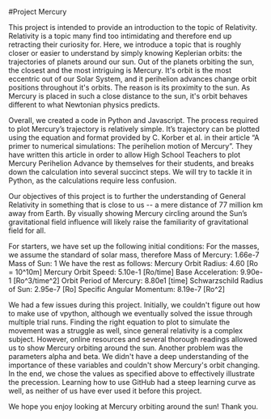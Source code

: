 #Project Mercury 

This project is intended to provide an introduction to the topic of Relativity. Relativity is a topic many find too intimidating and
therefore end up retracting their curiosity for. Here, we introduce a topic that is roughly closer or easier to understand by 
simply knowing Keplerian orbits: the trajectories of planets around our sun. Out of the planets orbiting the sun, the closest and the most 
intriguing is Mercury. It's orbit is the most eccentric out of our Solar System, and it perihelion advances change orbit positions throughout it's orbits. The reason is its proximity to the sun. As Mercury is placed in such a close distance to the sun, it's orbit behaves different to what Newtonian physics predicts. 

Overall, we created a code in Python and Javascript. The process required to plot Mercury’s trajectory is relatively simple. It’s trajectory can be plotted using the equation and format provided by C. Korber et al. in their article “A primer to numerical simulations: The perihelion motion of Mercury”. They have written this article in order to allow High School Teachers to plot Mercury Perihelion Advance by themselves for their students, and breaks down the calculation into several succinct steps. We will try to tackle it in Python, as the calculations require less confusion. 

Our objectives of this project is to further the understanding of General Relativity in something that is close to us -- a mere distance of 77 million km away from Earth. By visually showing Mercury circling around the Sun’s gravitational field influence will likely raise the familiarity of gravitational field for all. 

For starters, we have set up the following initial conditions: 
For the masses, we assume the standard of solar mass, therefore
Mass of Mercury: 1.66e-7 
Mass of Sun: 1
We have the rest as follows: 
Mercury Orbit Radius: 4.60 [Ro = 10^10m]
Mercury Orbit Speed: 5.10e-1 [Ro/time]
Base Acceleration: 9.90e-1 [Ro^3/time^2]
Orbit Period of Mercury: 8.80e1 [time]
Schwarzschild Radius of Sun: 2.95e-7 [Ro]
Specific Angular Momentum: 8.19e-7 [Ro^2] 

We had a few issues during this project. Initially, we couldn't figure out how to make use of vpython, although we eventually solved the issue through multiple trial runs. Finding the right equation to plot to simulate the movement was a struggle as well, since general relativity is a complex subject. However, online resources and several thorough readings allowed us to show Mercury orbiting around the sun. Another problem was the parameters alpha and beta. We didn't have a deep understanding of the importance of these variables and couldn't show Mercury's orbit changing. In the end, we chose the values as specified above to effectively illustrate the precession. Learning how to use GitHub had a steep learning curve as well, as neither of us have ever used it before this project. 

We hope you enjoy looking at Mercury orbiting around the sun! Thank you. 

